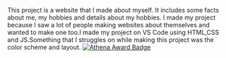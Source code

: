 This project is a website that I made about myself. It includes some facts about me, my hobbies and details about my hobbies. I made my project because I saw a lot of people making websites about themselves and wanted to make one too.I made my project on VS Code using HTML,CSS and JS.Something that I struggles on while making this project was the color scheme and layout.
[![Athena Award Badge](https://img.shields.io/endpoint?url=https%3A%2F%2Faward.athena.hackclub.com%2Fapi%2Fbadge)](https://award.athena.hackclub.com?utm_source=readme)
